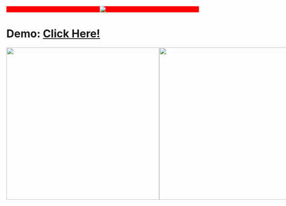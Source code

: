 

<div style="display:flex;text-align: center;margin: auto;justify-content: center;background-color:red;">
  <img src="https://raw.githubusercontent.com/Santibrito/AmazingEvents_Vanilla/main/assets/img/LogoAmazingEvents.png" >
 </div>
  

<h1>Demo: <a href="https://santibrito.github.io/AmazingEvents_Vanilla/">Click Here!</h1>


<div style="display:flex">
<img src="https://i.ibb.co/FwHnsjQ/screencapture-127-0-0-1-5500-index-html-2022-09-27-10-50-32.png" width="400">
<img src="https://i.ibb.co/FwHnsjQ/screencapture-127-0-0-1-5500-index-html-2022-09-27-10-50-32.png" width="400">
  </div>

